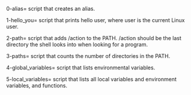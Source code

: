 0-alias= script that creates an alias.

1-hello_you= script that prints hello user, where user is the current Linux user.

2-path= script that adds /action to the PATH. /action should be the last directory the shell looks into when looking for a program.

3-paths= script that counts the number of directories in the PATH.

4-global_variables= script that lists environmental variables.

5-local_variables= script that lists all local variables and environment variables, and functions.
